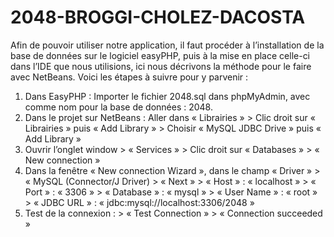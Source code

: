 # 2048-BROGGI-CHOLEZ-DACOSTA

Afin de pouvoir utiliser notre application, il faut procéder à l’installation de la base de données sur le logiciel easyPHP, puis à la mise en place celle-ci dans l’IDE que nous utilisions, ici nous décrivons la méthode pour le faire avec NetBeans. Voici les étapes à suivre pour y parvenir :
  1.	Dans EasyPHP : Importer le fichier 2048.sql dans phpMyAdmin, avec comme nom pour la base de données : 2048.
  2.	Dans le projet sur NetBeans : Aller dans « Librairies »
    > Clic droit sur « Librairies » puis « Add Library »
    > Choisir « MySQL JDBC Drive » puis « Add Library »
  3.	Ouvrir l’onglet window > « Services » 
    > Clic droit sur « Databases »
    > « New connection »
  4.	Dans la fenêtre « New connection Wizard », dans le champ « Driver »
    > « MySQL (Connector/J Driver)
    > « Next »
    > « Host » : « localhost »
    > « Port » : « 3306 »
    > « Database » : « mysql »
    > « User Name » : « root »
    > « JDBC URL » : « jdbc:mysql://localhost:3306/2048 »
  5.	Test de la connexion : 
    > « Test Connection »
    > « Connection succeeded »
